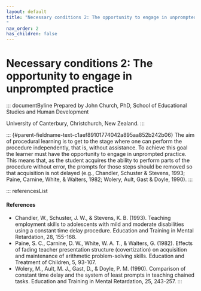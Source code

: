 ```yaml
---
layout: default
title: "Necessary conditions 2: The opportunity to engage in unprompted practice 
"
nav_order: 2
has_children: false
---
```

# Necessary conditions 2: The opportunity to engage in unprompted practice 


::: documentByline
Prepared by John Church, PhD, School of Educational Studies and Human
Development

University of Canterbury, Christchurch, New Zealand.
:::

::: {#parent-fieldname-text-c1aef89101774042a895aa852b242b06}
The aim of procedural learning is to get to the stage where one can
perform the procedure independently, that is, without assistance. To
achieve this goal the learner must have the opportunity to engage in
unprompted practice. This means that, as the student acquires the
ability to perform parts of the procedure without error, the prompts for
those steps should be removed so that acquisition is not delayed (e.g.,
Chandler, Schuster & Stevens, 1993; Paine, Carnine, White, & Walters,
1982; Wolery, Ault, Gast & Doyle, 1990).
:::

::: referencesList
#### References

-   Chandler, W., Schuster, J. W., & Stevens, K. B. (1993). Teaching
    employment skills to adolescents with mild and moderate disabilities
    using a constant time delay procedure. Education and Training in
    Mental Retardation, 28, 155-168.
-   Paine, S. C., Carnine, D. W., White, W. A. T., & Walters, G. (1982).
    Effects of fading teacher presentation structure (covertization) on
    acquisition and maintenance of arithmetic problem-solving skills.
    Education and Treatment of Children, 5, 93-107.
-   Wolery, M., Ault, M. J., Gast, D., & Doyle, P. M. (1990). Comparison
    of constant time delay and the system of least prompts in teaching
    chained tasks. Education and Training in Mental Retardation, 25,
    243-257.
:::
